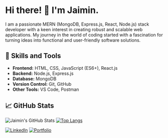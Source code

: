 # Hi there! 👋 I'm Jaimin.

I am a passionate MERN (MongoDB, Express.js, React, Node.js) stack developer with a keen interest in creating robust and scalable web applications. My journey in the world of coding started with a fascination for turning ideas into functional and user-friendly software solutions.

## 🚀 Skills and Tools

- **Frontend:** HTML, CSS, JavaScript (ES6+), React.js
- **Backend:** Node.js, Express.js
- **Database:** MongoDB
- **Version Control:** Git, GitHub
- **Other Tools:** VS Code, Postman

## 📈 GitHub Stats

![Jaimin's GitHub Stats](https://github-readme-stats.vercel.app/api?username=your_username&show_icons=true&hide_title=true&hide=issues)
[![Top Langs](https://github-readme-stats.vercel.app/api/top-langs/?username=your_username&layout=compact)](https://github.com/your_username/github-readme-stats)

[![LinkedIn](https://img.shields.io/badge/-LinkedIn-blue?style=flat-square&logo=linkedin&logoColor=white&link=https://www.linkedin.com/in/your_username/)]([https://www.linkedin.com/in/your_username/](https://www.linkedin.com/in/jaimin-viramgama-487485233/))
[![Portfolio](https://img.shields.io/badge/-Portfolio-yellow?style=flat-square&link=https://your-portfolio-url.com)]([https://your-portfolio-url.com](https://jaimin-15-03.netlify.app)https://jaimin-15-03.netlify.app)
